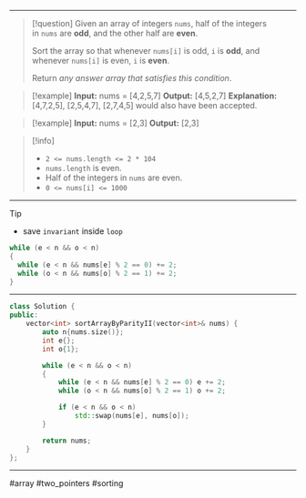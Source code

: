 ___

> [!question] 
> Given an array of integers `nums`, half of the integers in `nums` are **odd**, and the other half are **even**.
> 
> Sort the array so that whenever `nums[i]` is odd, `i` is **odd**, and whenever `nums[i]` is even, `i` is **even**.
> 
> Return _any answer array that satisfies this condition_. 

> [!example] 
> **Input:** nums = [4,2,5,7]
**Output:** [4,5,2,7]
**Explanation:** [4,7,2,5], [2,5,4,7], [2,7,4,5] would also have been accepted. 

> [!example] 
> **Input:** nums = [2,3]
**Output:** [2,3] 

> [!info] 
> - `2 <= nums.length <= 2 * 104`
> - `nums.length` is even.
> - Half of the integers in `nums` are even.
> - `0 <= nums[i] <= 1000` 

___

> [!tip] 
> - save `invariant` inside `loop`
> ```cpp
> while (e < n && o < n)
> {
> 	while (e < n && nums[e] % 2 == 0) += 2;
> 	while (o < n && nums[o] % 2 == 1) += 2;
> }
> ```

___

```cpp
class Solution {
public:
    vector<int> sortArrayByParityII(vector<int>& nums) {
        auto n{nums.size()};
        int e{};
        int o{1};

        while (e < n && o < n)
        {
            while (e < n && nums[e] % 2 == 0) e += 2;
            while (o < n && nums[o] % 2 == 1) o += 2;

            if (e < n && o < n)
                std::swap(nums[e], nums[o]);
        }

        return nums;
    }
};
```

___

#array #two_pointers #sorting 